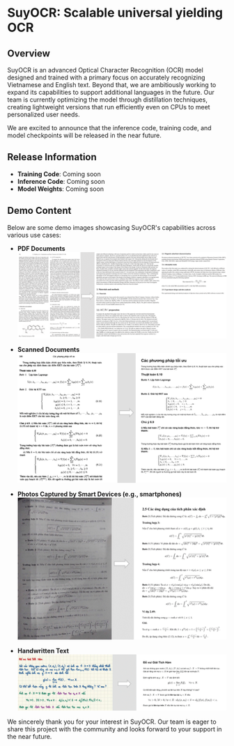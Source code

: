 # SuyOCR: Scalable universal yielding OCR

## Overview

SuyOCR is an advanced Optical Character Recognition (OCR) model designed and trained with a primary focus on accurately recognizing Vietnamese and English text. Beyond that, we are ambitiously working to expand its capabilities to support additional languages in the future. Our team is currently optimizing the model through distillation techniques, creating lightweight versions that run efficiently even on CPUs to meet personalized user needs. 

We are excited to announce that the inference code, training code, and model checkpoints will be released in the near future.

## Release Information

- **Training Code**: Coming soon 
- **Inference Code**: Coming soon  
- **Model Weights**: Coming soon  

## Demo Content

Below are some demo images showcasing SuyOCR's capabilities across various use cases:

- **PDF Documents**  
  ![Demo 1](./assets/demo2.png)  

- **Scanned Documents**  
  ![Demo 2](./assets/demo1.png)  

- **Photos Captured by Smart Devices (e.g., smartphones)**  
  ![Demo 3](./assets/demo3.png)  

- **Handwritten Text**  
  ![Demo 4](./assets/demo4.png)


We sincerely thank you for your interest in SuyOCR. Our team is eager to share this project with the community and looks forward to your support in the near future.